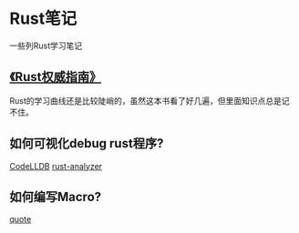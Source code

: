 Rust笔记
=======
一些列Rust学习笔记

## [《Rust权威指南》](./the_rust_programming_language/index.md)

  Rust的学习曲线还是比较陡峭的，虽然这本书看了好几遍，但里面知识点总是记不住。

## 如何可视化debug rust程序?

[CodeLLDB](https://marketplace.visualstudio.com/items?itemName=vadimcn.vscode-lldb)
[rust-analyzer](https://marketplace.visualstudio.com/items?itemName=matklad.rust-analyzer)

## 如何编写Macro?

[quote](https://github.com/dtolnay/quote)